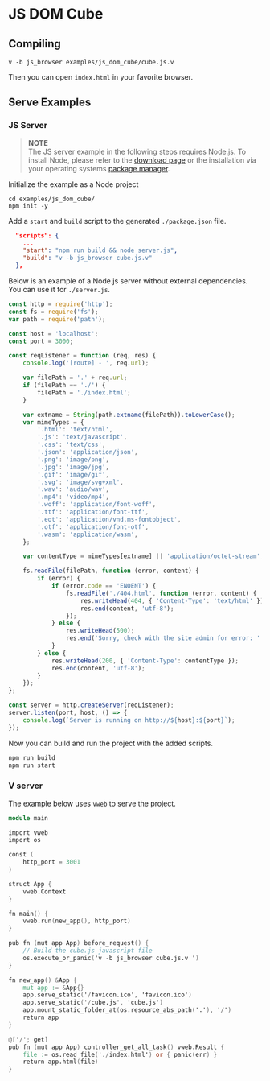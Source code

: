 # JS DOM Cube

## Compiling

```
v -b js_browser examples/js_dom_cube/cube.js.v
```

Then you can open `index.html` in your favorite browser.

## Serve Examples

### JS Server

> **NOTE**\
> The JS server example in the following steps requires Node.js.
> To install Node, please refer to the [download page](https://nodejs.org/en/download/)
> or the installation via your operating systems [package manager](https://nodejs.org/en/download/package-manager).

Initialize the example as a Node project

```
cd examples/js_dom_cube/
npm init -y
```

Add a `start` and `build` script to the generated `./package.json` file.

```json
  "scripts": {
    ...
    "start": "npm run build && node server.js",
    "build": "v -b js_browser cube.js.v"
  },
```

Below is an example of a Node.js server without external dependencies.
You can use it for `./server.js`.

```javascript
const http = require('http');
const fs = require('fs');
var path = require('path');

const host = 'localhost';
const port = 3000;

const reqListener = function (req, res) {
	console.log('[route] - ', req.url);

	var filePath = '.' + req.url;
	if (filePath == './') {
		filePath = './index.html';
	}

	var extname = String(path.extname(filePath)).toLowerCase();
	var mimeTypes = {
		'.html': 'text/html',
		'.js': 'text/javascript',
		'.css': 'text/css',
		'.json': 'application/json',
		'.png': 'image/png',
		'.jpg': 'image/jpg',
		'.gif': 'image/gif',
		'.svg': 'image/svg+xml',
		'.wav': 'audio/wav',
		'.mp4': 'video/mp4',
		'.woff': 'application/font-woff',
		'.ttf': 'application/font-ttf',
		'.eot': 'application/vnd.ms-fontobject',
		'.otf': 'application/font-otf',
		'.wasm': 'application/wasm',
	};

	var contentType = mimeTypes[extname] || 'application/octet-stream';

	fs.readFile(filePath, function (error, content) {
		if (error) {
			if (error.code == 'ENOENT') {
				fs.readFile('./404.html', function (error, content) {
					res.writeHead(404, { 'Content-Type': 'text/html' });
					res.end(content, 'utf-8');
				});
			} else {
				res.writeHead(500);
				res.end('Sorry, check with the site admin for error: ' + error.code + ' ..\n');
			}
		} else {
			res.writeHead(200, { 'Content-Type': contentType });
			res.end(content, 'utf-8');
		}
	});
};

const server = http.createServer(reqListener);
server.listen(port, host, () => {
	console.log(`Server is running on http://${host}:${port}`);
});
```

Now you can build and run the project with the added scripts.

```sh
npm run build
npm run start
```

### V server

The example below uses `vweb` to serve the project.

```v
module main

import vweb
import os

const (
	http_port = 3001
)

struct App {
	vweb.Context
}

fn main() {
	vweb.run(new_app(), http_port)
}

pub fn (mut app App) before_request() {
	// Build the cube.js javascript file
	os.execute_or_panic('v -b js_browser cube.js.v ')
}

fn new_app() &App {
	mut app := &App{}
	app.serve_static('/favicon.ico', 'favicon.ico')
	app.serve_static('/cube.js', 'cube.js')
	app.mount_static_folder_at(os.resource_abs_path('.'), '/')
	return app
}

@['/'; get]
pub fn (mut app App) controller_get_all_task() vweb.Result {
	file := os.read_file('./index.html') or { panic(err) }
	return app.html(file)
}
```
